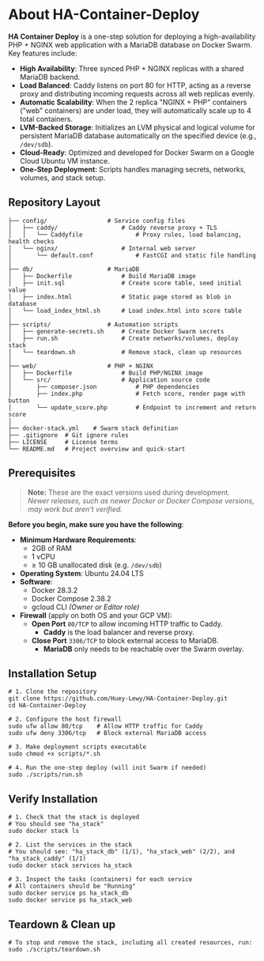 # About HA-Container-Deploy

**HA Container Deploy** is a one-step solution for deploying a high-availability PHP + NGINX web application with a MariaDB database on Docker Swarm. Key features include:
- **High Availability**: Three synced PHP + NGINX replicas with a shared MariaDB backend.
- **Load Balanced**: Caddy listens on port 80 for HTTP, acting as a reverse proxy and distributing incoming requests across all web replicas evenly.
- **Automatic Scalability**: When the 2 replica "NGINX + PHP" containers ("web" containers) are under load, they will automatically scale up to 4 total containers.
- **LVM-Backed Storage**: Initializes an LVM physical and logical volume for persistent MariaDB database automatically on the specified device (e.g., `/dev/sdb`).
- **Cloud-Ready**: Optimized and developed for Docker Swarm on a Google Cloud Ubuntu VM instance.
- **One-Step Deployment**: Scripts handles managing secrets, networks, volumes, and stack setup.

## Repository Layout

```
├── config/                 # Service config files
│   ├── caddy/                  # Caddy reverse proxy + TLS
│   │   └── Caddyfile               # Proxy rules, load balancing, health checks
│   └── nginx/                  # Internal web server
│       └── default.conf            # FastCGI and static file handling
│
├── db/                     # MariaDB
│   ├── Dockerfile              # Build MariaDB image
│   ├── init.sql                # Create score table, seed initial value
│   ├── index.html              # Static page stored as blob in database
│   └── load_index_html.sh      # Load index.html into score table
│
├── scripts/                # Automation scripts
│   ├── generate-secrets.sh     # Create Docker Swarm secrets
│   ├── run.sh                  # Create networks/volumes, deploy stack
│   └── teardown.sh             # Remove stack, clean up resources
│
├── web/                    # PHP + NGINX
│   ├── Dockerfile              # Build PHP/NGINX image
│   └── src/                    # Application source code
│       ├── composer.json           # PHP dependencies
│       ├── index.php               # Fetch score, render page with button
│       └── update_score.php        # Endpoint to increment and return score
│
├── docker-stack.yml    # Swarm stack definition
├── .gitignore  # Git ignore rules
├── LICENSE     # License terms
└── README.md   # Project overview and quick-start
```

## Prerequisites

> **Note:** These are the exact versions used during development. \
> _Newer releases, such as newer Docker or Docker Compose versions, may work but aren't verified._

**Before you begin, make sure you have the following**:
- **Minimum Hardware Requirements**:
    - 2GB of RAM
    - 1 vCPU
    - ≥ 10 GB unallocated disk (e.g. `/dev/sdb`)
- **Operating System**: Ubuntu 24.04 LTS
- **Software**:
    - Docker 28.3.2
    - Docker Compose 2.38.2
    - gcloud CLI _(Owner or Editor role)_
- **Firewall** (apply on both OS and your GCP VM):
    - **Open Port** `80/TCP` to allow incoming HTTP traffic to Caddy.
        - **Caddy** is the load balancer and reverse proxy.
    - **Close Port** `3306/TCP` to block external access to MariaDB.
        - **MariaDB** only needs to be reachable over the Swarm overlay.


## Installation Setup

```
# 1. Clone the repository
git clone https://github.com/Huey-Lewy/HA-Container-Deploy.git
cd HA-Container-Deploy

# 2. Configure the host firewall
sudo ufw allow 80/tcp    # Allow HTTP traffic for Caddy
sudo ufw deny 3306/tcp   # Block external MariaDB access

# 3. Make deployment scripts executable
sudo chmod +x scripts/*.sh

# 4. Run the one-step deploy (will init Swarm if needed)
sudo ./scripts/run.sh
```

## Verify Installation
```
# 1. Check that the stack is deployed
# You should see "ha_stack"
sudo docker stack ls

# 2. List the services in the stack
# You should see: "ha_stack_db" (1/1), "ha_stack_web" (2/2), and "ha_stack_caddy" (1/1)
sudo docker stack services ha_stack

# 3. Inspect the tasks (containers) for each service
# All containers should be "Running"
sudo docker service ps ha_stack_db
sudo docker service ps ha_stack_web
```

## Teardown & Clean up
```
# To stop and remove the stack, including all created resources, run:
sudo ./scripts/teardown.sh
```